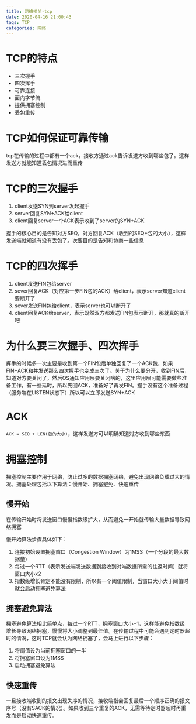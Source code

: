 ```yaml
---
title: 网络相关-tcp
date: 2020-04-16 21:00:43
tags: TCP
categories: 网络
---
```


# TCP的特点

- 三次握手
- 四次挥手
- 可靠连接
- 面向字节流
- 提供拥塞控制
- 丢包重传

# TCP如何保证可靠传输

tcp在传输的过程中都有一个ack，接收方通过ack告诉发送方收到哪些包了。这样发送方就能知道丢包情况进而重传

# TCP的三次握手

1. client发送SYN到server发起握手
2. server回复SYN+ACK给client
3. client回复server一个ACK表示收到了server的SYN+ACK

握手的核心目的是告知对方SEQ，对方回复ACK（收到的SEQ+包的大小），这样发送端就知道有没有丢包了。次要目的是告知和协商一些信息

# TCP的四次挥手

1. client发送FIN包给server
2. sever回复ACK（对应第一步FIN包的ACK）给client，表示server知道client要断开了
3. sever发送FIN包给client，表示server也可以断开了
4. client回复ACK给server，表示既然双方都发送FIN包表示断开，那就真的断开吧

# 为什么要三次握手、四次挥手

挥手的时候多一次主要是收到第一个FIN包后单独回复了一个ACK包，如果FIN+ACK和并发送那么四次挥手也变成三次了。关于为什么要分开，收到FIN后，知道对方要关闭了，然后OS通知应用层要关闭啥的，这里应用层可能需要做些准备工作，有一些延时，所以先回ACK，准备好了再发FIN。握手没有这个准备过程（服务端在LISTEN状态下）所以可以立即发送SYN+ACK

# ACK

`ACK = SEQ + LEN(包的大小)`，这样发送方可以明确知道对方收到哪些东西

# 拥塞控制

拥塞控制主要作用于网络，防止过多的数据拥塞网络，避免出现网络负载过大的情况。拥塞处理包括以下算法：慢开始、拥塞避免、快速重传

## 慢开始

在传输开始时将发送窗口慢慢指数级扩大，从而避免一开始就传输大量数据导致网络拥塞

慢开始算法步骤具体如下：

1. 连接初始设置拥塞窗口（Congestion Window）为1MSS（一个分段的最大数据量）
2. 每过一个RTT（表示发送端发送数据到接收到对端数据所需的往返时间）就将窗口大小x2
3. 指数级增长肯定不能没有限制，所以有一个阈值限制，当窗口大小大于阈值时就会启动拥塞避免算法

## 拥塞避免算法

拥塞避免算法相比简单点，每过一个RTT，拥塞窗口大小+1，这样能避免指数级增长导致网络拥塞，慢慢将大小调整到最佳值。在传输过程中可能会遇到定时器超时的情况，这时TCP就会认为网络拥塞了，会马上进行以下步骤：

1. 将阈值设为当前拥塞窗口的一半
2. 将拥塞窗口设为1MSS
3. 启动拥塞避免算法

## 快速重传

一旦接收端收到的报文出现失序的情况，接收端指会回复最后一个顺序正确的报文序号（没有SACK的情况）。如果收到三个重复的ACK，无需等待定时器超时再重发而是启动快速重传。